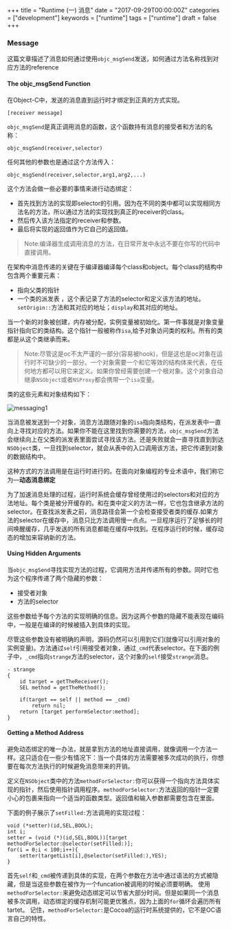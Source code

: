 +++
title = "Runtime (一) 消息"
date = "2017-09-29T00:00:00Z"
categories = ["development"]
keywords = ["runtime"]
tags = ["runtime"]
draft = false
+++


### Message
这篇文章描述了消息如何通过使用`objc_msgSend`发送，如何通过方法名称找到对应方法的reference

#### The objc_msgSend Function
在Object-C中，发送的消息直到运行时才绑定到正真的方式实现。
```
[receiver message]
```
`objc_msgSend`是真正调用消息的函数，这个函数持有消息的接受者和方法的名称：
```
objc_msgSend(receiver,selector)
```
任何其他的参数也是通过这个方法传入：
```
objc_msgSend(receiver,selector,arg1,arg2,...)
```
这个方法会做一些必要的事情来进行动态绑定：

- 首先找到方法的实现即selector的引用。因为在不同的类中都可以实现相同方法名的方法，所以通过方法的实现找到真正的receiver的class。
- 然后传入该方法指定的receiver和参数。
- 最后将实现的返回值作为它自己的返回值。

>Note:编译器生成调用消息的方法，在日常开发中永远不要在你写的代码中直接调用。
<!--more-->
在架构中消息传递的关键在于编译器编译每个class和object。每个class的结构中包含两个重要元素：

- 指向父类的指针
- 一个类的派发表 ，这个表记录了方法的selector和定义该方法的地址。`setOrigin::`方法和其对应的地址；`display`和其对应的地址。

当一个新的对象被创建，内存被分配，实例变量被初始化。第一件事就是对象变量指针指向它的类结构。这个指针一般被称作`isa`,给予对象访问类的权利。所有的类都是从这个类继承而来。

>Note:尽管这是oc不太严谨的一部分(容易被hook)，但是这也是oc对象在运行时不可缺少的一部分。一个对象需要一个和它等效的结构体来代表，在任何地方都可以用它来定义。如果你曾经需要创建一个根对象。这个对象自动继承`NSObject`或者`NSProxy`都会携带一个`isa`变量。

类的这些元素和对象结构如下：

![messaging1](../../../messaging1.png)

当消息被发送到一个对象，消息方法跟随对象的`isa`指向类结构，在派发表中一直向上寻找对应的方法。如果你不能在这里找到你需要的方法，`objc_msgSend`方法会继续向上在父类的派发表里面尝试寻找该方法。还是失败就会一直寻找直到到达`NSObject`类，一旦找到selector，就会从表中的入口调用该方法，把它传递到对象的数据结构中。

这种方式的方法调用是在运行时进行的。在面向对象编程的专业术语中，我们称它为—**动态消息绑定**

为了加速消息处理的过程，运行时系统会缓存曾经使用过的selectors和对应的方法地址。每个类是被分开缓存的。和在类中定义的方法一样，它也包含继承方法的selector。在查找派发表之前，消息路径会第一个会检查接受者类的缓存.如果方法的selector在缓存中，消息只比方法调用慢一点点。一旦程序运行了足够长的时间唤醒缓存，几乎发送的所有消息都能在缓存中找到。在程序运行的时候，缓存动态的增加来容纳新的方法。

#### Using Hidden Arguments

当`objc_msgSend`寻找实现方法的过程，它调用方法并传递所有的参数。同时它也为这个程序传递了两个隐藏的参数：

- 接受者对象
- 方法的selector

这些参数给予每个方法的实现明确的信息。因为这两个参数的隐藏不能表现在编码中，一般是在编译的时候被插入到具体的实现。

尽管这些参数没有被明确的声明，源码仍然可以引用到它们(就像可以引用对象的实例变量)。方法通过`self`引用接受者对象，通过`_cmd`代表selector。在下面的例子中，`_cmd`指向`strange`方法的selector，这个对象的`self`接受`strange`消息。
```
- strange
{
	id target = getTheReceiver();
	SEL method = getTheMethod();

	if(target == self || method == _cmd)
		return nil;
	return [target performSelector:method];
}
```

#### Getting a Method Address
避免动态绑定的唯一办法，就是拿到方法的地址直接调用，就像调用一个方法一样。这只适合在一些少有情况下：当一个具体的方法需要被多次成功的执行，你想要在每次方法执行的时候避免消息带来的开销。

定义在`NSObject`类中的方法`methodForSelector:`你可以获得一个指向方法具体实现的指针，然后使用指针调用程序。`methodForSelector:`方法返回的指针一定要小心的包裹来指向一个适当的函数类型。返回值和输入参数都需要包含在里面。

下面的例子展示了`setFilled:`方法调用的实现过程：
```
void (*setter)(id,SEL,BOOL);
int i;
setter = (void (*)(id,SEL,BOOL))[target methodForSelector:@selector(setFilled:)];
for(i = 0;i < 100;i++){
	setter(targetList[i],@selector(setFilled:),YES);
}
```
首先`self`和`_cmd`被传递到具体的实现，在两个参数在方法中通过语法的方式被隐藏，但是当这些参数在被作为一个funcation被调用的时候必须要明确。
使用`methodForSelector:`来避免动态绑定可以节省大部分时间。但是如果同一个消息被多次调用，动态绑定的缓存机制可能更优雅点，因为上面的`for`循环会遍历所有tartet。
记住，`methodForSelector:`是Cocoa的运行时系统提供的，它不是OC语言自己的特性。










